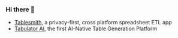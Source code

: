 ### Hi there 👋

- [Tablesmith](https://tablesmith.io/), a privacy-first, cross platform spreadsheet ETL app
- [Tabulator AI](https://tabulator.ai/), the first AI-Native Table Generation Platform
